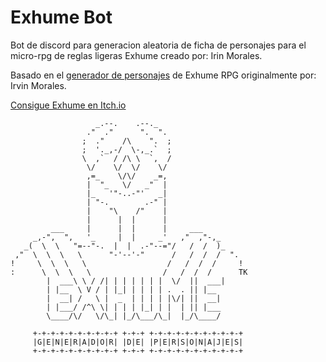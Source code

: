 # Exhume Bot

Bot de discord para generacion aleatoria de ficha de personajes para el micro-rpg de reglas ligeras Exhume creado por: Irin Morales.

Basado en el [generador de personajes](https://replit.com/@Halfdead45/Exhume-RPG-Generador-de-personajes?v=1#main.py) de Exhume RPG originalmente por: Irvin Morales.

[Consigue Exhume en Itch.io](https://rolepersecond.itch.io/exhume-esp-micro-fantasy-rpg)

```text
                   _.--.    .--._
                 ."  ."      ".  ".
                ;  ."    /\    ".  ;
                ;  '._,-/  \-,_.`  ;
                \  ,`  / /\ \  `,  /
                 \/    \/  \/    \/
                 ,=_    \/\/    _=,
                 |  "_   \/   _"  |
                 |_   '"-..-"'   _|
                 | "-.        .-" |
                 |    "\    /"    |
                 |      |  |      |
         ___     |      |  |      |     ___
     _,-",  ",   '_     |  |     _'   ,"  ,"-,_      
   _(  \  \   "=--"-.  |  |  .-"--="/   /  /  )_     
 ,"  \  \  \   \      "-'--'-"      /   /  /  /  ".  
!     \  \  \   \                  /   /  /  /     ! 
:      \  \  \   \                /   /  /  /      TK
        |  ___\ \ / /| | | | | | |  \/  ||  ___|
        | |__  \ V / | |_| | | | | .  . || |__
        |  __| /   \ |  _  | | | | |\/| ||  __|
        | |___/ /^\ \| | | | |_| | |  | || |___
        \____/\/   \/\_| |_/\___/\_|  |_/\____/

     +-+-+-+-+-+-+-+-+-+ +-+-+ +-+-+-+-+-+-+-+-+-+-+
     |G|E|N|E|R|A|D|O|R| |D|E| |P|E|R|S|O|N|A|J|E|S|
     +-+-+-+-+-+-+-+-+-+ +-+-+ +-+-+-+-+-+-+-+-+-+-+
```